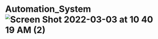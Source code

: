 # Automation_System![Screen Shot 2022-03-03 at 10 40 19 AM (2)](https://user-images.githubusercontent.com/2525490/156630914-93669224-1d4d-46d6-b3f0-1fbd87e3f367.png)

